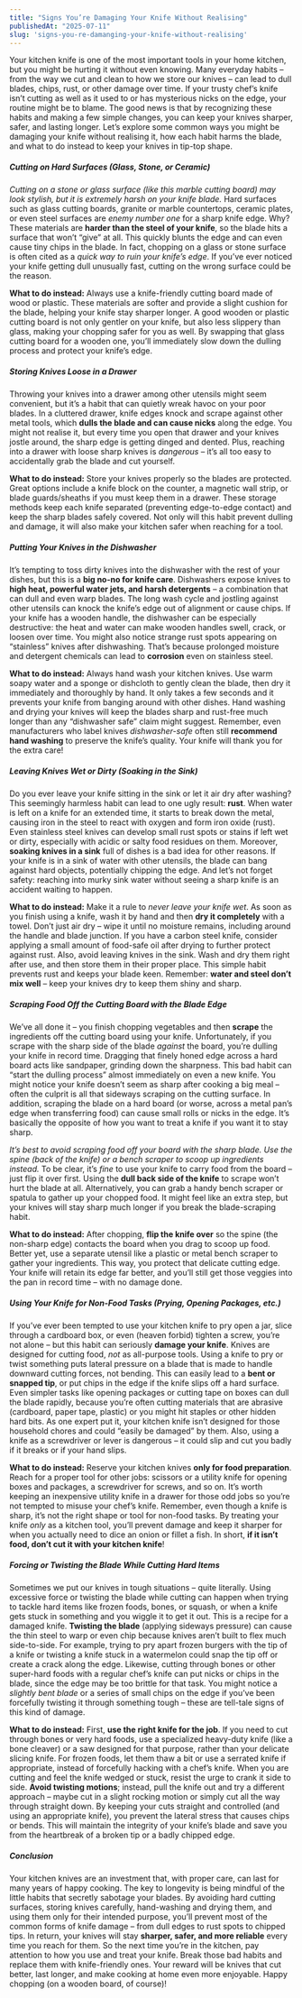 ```yaml
---
title: "Signs You’re Damaging Your Knife Without Realising"
publishedAt: "2025-07-11"
slug: 'signs-you-re-damanging-your-knife-without-realising'
---
```


Your kitchen knife is one of the most important tools in your home kitchen, but you might be hurting it without even knowing. Many everyday habits – from the way we cut and clean to how we store our knives – can lead to dull blades, chips, rust, or other damage over time. If your trusty chef’s knife isn’t cutting as well as it used to or has mysterious nicks on the edge, your routine might be to blame. The good news is that by recognizing these habits and making a few simple changes, you can keep your knives sharper, safer, and lasting longer. Let’s explore some common ways you might be damaging your knife without realising it, how each habit harms the blade, and what to do instead to keep your knives in tip-top shape.

##### Cutting on Hard Surfaces (Glass, Stone, or Ceramic)

*Cutting on a stone or glass surface (like this marble cutting board) may look stylish, but it is extremely harsh on your knife blade.* Hard surfaces such as glass cutting boards, granite or marble countertops, ceramic plates, or even steel surfaces are *enemy number one* for a sharp knife edge. Why? These materials are **harder than the steel of your knife**, so the blade hits a surface that won’t “give” at all. This quickly blunts the edge and can even cause tiny chips in the blade. In fact, chopping on a glass or stone surface is often cited as a *quick way to ruin your knife’s edge*. If you’ve ever noticed your knife getting dull unusually fast, cutting on the wrong surface could be the reason.

**What to do instead:** Always use a knife-friendly cutting board made of wood or plastic. These materials are softer and provide a slight cushion for the blade, helping your knife stay sharper longer. A good wooden or plastic cutting board is not only gentler on your knife, but also less slippery than glass, making your chopping safer for you as well. By swapping that glass cutting board for a wooden one, you’ll immediately slow down the dulling process and protect your knife’s edge.

##### Storing Knives Loose in a Drawer

Throwing your knives into a drawer among other utensils might seem convenient, but it’s a habit that can quietly wreak havoc on your poor blades. In a cluttered drawer, knife edges knock and scrape against other metal tools, which **dulls the blade and can cause nicks** along the edge. You might not realise it, but every time you open that drawer and your knives jostle around, the sharp edge is getting dinged and dented. Plus, reaching into a drawer with loose sharp knives is *dangerous* – it’s all too easy to accidentally grab the blade and cut yourself.

**What to do instead:** Store your knives properly so the blades are protected. Great options include a knife block on the counter, a magnetic wall strip, or blade guards/sheaths if you must keep them in a drawer. These storage methods keep each knife separated (preventing edge-to-edge contact) and keep the sharp blades safely covered. Not only will this habit prevent dulling and damage, it will also make your kitchen safer when reaching for a tool.

##### Putting Your Knives in the Dishwasher

It’s tempting to toss dirty knives into the dishwasher with the rest of your dishes, but this is a **big no-no for knife care**. Dishwashers expose knives to **high heat, powerful water jets, and harsh detergents** – a combination that can dull and even warp blades. The long wash cycle and jostling against other utensils can knock the knife’s edge out of alignment or cause chips. If your knife has a wooden handle, the dishwasher can be especially destructive: the heat and water can make wooden handles swell, crack, or loosen over time. You might also notice strange rust spots appearing on “stainless” knives after dishwashing. That’s because prolonged moisture and detergent chemicals can lead to **corrosion** even on stainless steel.

**What to do instead:** Always hand wash your kitchen knives. Use warm soapy water and a sponge or dishcloth to gently clean the blade, then dry it immediately and thoroughly by hand. It only takes a few seconds and it prevents your knife from banging around with other dishes. Hand washing and drying your knives will keep the blades sharp and rust-free much longer than any “dishwasher safe” claim might suggest. Remember, even manufacturers who label knives *dishwasher-safe* often still **recommend hand washing** to preserve the knife’s quality. Your knife will thank you for the extra care!

##### Leaving Knives Wet or Dirty (Soaking in the Sink)

Do you ever leave your knife sitting in the sink or let it air dry after washing? This seemingly harmless habit can lead to one ugly result: **rust**. When water is left on a knife for an extended time, it starts to break down the metal, causing iron in the steel to react with oxygen and form iron oxide (rust). Even stainless steel knives can develop small rust spots or stains if left wet or dirty, especially with acidic or salty food residues on them. Moreover, **soaking knives in a sink** full of dishes is a bad idea for other reasons. If your knife is in a sink of water with other utensils, the blade can bang against hard objects, potentially chipping the edge. And let’s not forget safety: reaching into murky sink water without seeing a sharp knife is an accident waiting to happen.

**What to do instead:** Make it a rule to *never leave your knife wet*. As soon as you finish using a knife, wash it by hand and then **dry it completely** with a towel. Don’t just air dry – wipe it until no moisture remains, including around the handle and blade junction. If you have a carbon steel knife, consider applying a small amount of food-safe oil after drying to further protect against rust. Also, avoid leaving knives in the sink. Wash and dry them right after use, and then store them in their proper place. This simple habit prevents rust and keeps your blade keen. Remember: **water and steel don’t mix well** – keep your knives dry to keep them shiny and sharp.

##### Scraping Food Off the Cutting Board with the Blade Edge

We’ve all done it – you finish chopping vegetables and then **scrape** the ingredients off the cutting board using your knife. Unfortunately, if you scrape with the sharp side of the blade *against* the board, you’re dulling your knife in record time. Dragging that finely honed edge across a hard board acts like sandpaper, grinding down the sharpness. This bad habit can “start the dulling process” almost immediately on even a new knife. You might notice your knife doesn’t seem as sharp after cooking a big meal – often the culprit is all that sideways scraping on the cutting surface. In addition, scraping the blade on a hard board (or worse, across a metal pan’s edge when transferring food) can cause small rolls or nicks in the edge. It’s basically the opposite of how you want to treat a knife if you want it to stay sharp.

*It’s best to avoid scraping food off your board with the sharp blade. Use the spine (back of the knife) or a bench scraper to scoop up ingredients instead.* To be clear, it’s *fine* to use your knife to carry food from the board – just flip it over first. Using the **dull back side of the knife** to scrape won’t hurt the blade at all. Alternatively, you can grab a handy bench scraper or spatula to gather up your chopped food. It might feel like an extra step, but your knives will stay sharp much longer if you break the blade-scraping habit.

**What to do instead:** After chopping, **flip the knife over** so the spine (the non-sharp edge) contacts the board when you drag to scoop up food. Better yet, use a separate utensil like a plastic or metal bench scraper to gather your ingredients. This way, you protect that delicate cutting edge. Your knife will retain its edge far better, and you’ll still get those veggies into the pan in record time – with no damage done.

##### Using Your Knife for Non-Food Tasks (Prying, Opening Packages, etc.)

If you’ve ever been tempted to use your kitchen knife to pry open a jar, slice through a cardboard box, or even (heaven forbid) tighten a screw, you’re not alone – but this habit can seriously **damage your knife**. Knives are designed for cutting food, *not* as all-purpose tools. Using a knife to pry or twist something puts lateral pressure on a blade that is made to handle downward cutting forces, not bending. This can easily lead to a **bent or snapped tip**, or put chips in the edge if the knife slips off a hard surface. Even simpler tasks like opening packages or cutting tape on boxes can dull the blade rapidly, because you’re often cutting materials that are abrasive (cardboard, paper tape, plastic) or you might hit staples or other hidden hard bits. As one expert put it, your kitchen knife isn’t designed for those household chores and could “easily be damaged” by them. Also, using a knife as a screwdriver or lever is dangerous – it could slip and cut you badly if it breaks or if your hand slips.

**What to do instead:** Reserve your kitchen knives **only for food preparation**. Reach for a proper tool for other jobs: scissors or a utility knife for opening boxes and packages, a screwdriver for screws, and so on. It’s worth keeping an inexpensive utility knife in a drawer for those odd jobs so you’re not tempted to misuse your chef’s knife. Remember, even though a knife is sharp, it’s not the right shape or tool for non-food tasks. By treating your knife *only* as a kitchen tool, you’ll prevent damage and keep it sharper for when you actually need to dice an onion or fillet a fish. In short, **if it isn’t food, don’t cut it with your kitchen knife**!

##### Forcing or Twisting the Blade While Cutting Hard Items

Sometimes we put our knives in tough situations – quite literally. Using excessive force or twisting the blade while cutting can happen when trying to tackle hard items like frozen foods, bones, or squash, or when a knife gets stuck in something and you wiggle it to get it out. This is a recipe for a damaged knife. **Twisting the blade** (applying sideways pressure) can cause the thin steel to warp or even chip because knives aren’t built to flex much side-to-side. For example, trying to pry apart frozen burgers with the tip of a knife or twisting a knife stuck in a watermelon could snap the tip off or create a crack along the edge. Likewise, cutting through bones or other super-hard foods with a regular chef’s knife can put nicks or chips in the blade, since the edge may be too brittle for that task. You might notice a *slightly bent blade* or a series of small chips on the edge if you’ve been forcefully twisting it through something tough – these are tell-tale signs of this kind of damage.

**What to do instead:** First, **use the right knife for the job**. If you need to cut through bones or very hard foods, use a specialized heavy-duty knife (like a bone cleaver) or a saw designed for that purpose, rather than your delicate slicing knife. For frozen foods, let them thaw a bit or use a serrated knife if appropriate, instead of forcefully hacking with a chef’s knife. When you are cutting and feel the knife wedged or stuck, resist the urge to crank it side to side. **Avoid twisting motions**; instead, pull the knife out and try a different approach – maybe cut in a slight rocking motion or simply cut all the way through straight down. By keeping your cuts straight and controlled (and using an appropriate knife), you prevent the lateral stress that causes chips or bends. This will maintain the integrity of your knife’s blade and save you from the heartbreak of a broken tip or a badly chipped edge.

##### Conclusion

Your kitchen knives are an investment that, with proper care, can last for many years of happy cooking. The key to longevity is being mindful of the little habits that secretly sabotage your blades. By avoiding hard cutting surfaces, storing knives carefully, hand-washing and drying them, and using them only for their intended purpose, you’ll prevent most of the common forms of knife damage – from dull edges to rust spots to chipped tips. In return, your knives will stay **sharper, safer, and more reliable** every time you reach for them. So the next time you’re in the kitchen, pay attention to how you use and treat your knife. Break those bad habits and replace them with knife-friendly ones. Your reward will be knives that cut better, last longer, and make cooking at home even more enjoyable. Happy chopping (on a wooden board, of course)!
